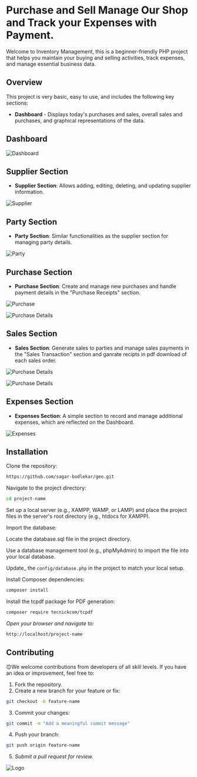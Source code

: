 
# Purchase and Sell Manage Our Shop and Track your Expenses with Payment.

Welcome to Inventory Management, this is a beginner-friendly PHP project that helps you maintain your buying and selling activities, track expenses, and manage essential business data.


## Overview

This project is very basic, easy to use, and includes the following key sections:

* **Dashboard** - Displays today's purchases and sales, overall sales and purchases, and graphical representations of the data.

## Dashboard

![Dashboard](https://github.com/sagar-bodlekar/geo/blob/master/screenshot/Dashboard.png)


## Supplier Section
* **Supplier Section**: Allows adding, editing, deleting, and updating supplier information.


![Supplier](https://github.com/sagar-bodlekar/geo/blob/personal-dev/screenshot/supplier.png)

## Party Section
* **Party Section**: Similar functionalities as the supplier section for managing party details.

![Party](https://github.com/sagar-bodlekar/geo/blob/personal-dev/screenshot/party.png)

## Purchase Section
* **Purchase Section**: Create and manage new purchases and handle payment details in the "Purchase Receipts" section.

![Purchase](https://github.com/sagar-bodlekar/geo/blob/personal-dev/screenshot/purchase.png)

![Purchase Details](https://github.com/sagar-bodlekar/geo/blob/personal-dev/screenshot/PurchaseOrderDetails.png)

## Sales Section
* **Sales Section**: Generate sales to parties and manage sales payments in the "Sales Transaction" section and ganrate recipts in pdf download of each sales order.

![Purchase Details](https://github.com/sagar-bodlekar/geo/blob/personal-dev/screenshot/salesdetails.png)

![Purchase Details](https://github.com/sagar-bodlekar/geo/blob/personal-dev/screenshot/salesreciptspdf.png)

## Expenses Section
* **Expenses Section**: A simple section to record and manage additional expenses, which are reflected on the Dashboard.

![Expenses](https://github.com/sagar-bodlekar/geo/blob/personal-dev/screenshot/expenses.png)
## Installation

Clone the repository:

```bash
https://github.com/sagar-bodlekar/geo.git
```
Navigate to the project directory:

```bash
cd project-name
```
Set up a local server (e.g., XAMPP, WAMP, or LAMP) and place the project files in the server's root directory (e.g., htdocs for XAMPP).

Import the database:

Locate the database.sql file in the project directory.

Use a database management tool (e.g., phpMyAdmin) to import the file into your local database.

Update_ the `config/database.php` in the project to match your local setup.

Install Composer dependencies:
```bash
composer install
```

Install the tcpdf package for PDF generation:
```bash
composer require tecnickcom/tcpdf
```

_Open your browser and navigate to:_
```bash
http://localhost/project-name
```
## Contributing
😊We welcome contributions from developers of all skill levels. If you have an idea or improvement, feel free to:
1. Fork the repository.
2. Create a new branch for your feature or fix:
```bash
git checkout -b feature-name
```
3. Commit your changes:
```bash
git commit -m "Add a meaningful commit message"
```
4. Push your branch:
```bash
git push origin feature-name
```
5. _Submit a pull request for review._

![Logo](https://github.com/sagar-bodlekar/geo/blob/personal-dev/img/favicon/android-chrome-512x512.png)



